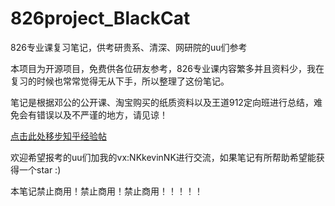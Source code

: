 # 826project_BlackCat

826专业课复习笔记，供考研贵系、清深、网研院的uu们参考

本项目为开源项目，免费供各位研友参考，826专业课内容繁多并且资料少，我在复习的时候也常常觉得无从下手，所以整理了这份笔记。

笔记是根据邓公的公开课、淘宝购买的纸质资料以及王道912定向班进行总结，难免会有错误以及不严谨的地方，请见谅！

[点击此处移步知乎经验帖](https://zhuanlan.zhihu.com/p/1891856252939765718?utm_psn=1891886241852678936)

欢迎希望报考的uu们加我的vx:NKkevinNK进行交流，如果笔记有所帮助希望能获得一个star :)

本笔记禁止商用！禁止商用！禁止商用！！！！！
